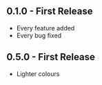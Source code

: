 ## 0.1.0 - First Release
* Every feature added
* Every bug fixed

## 0.5.0 - First Release
* Lighter colours
